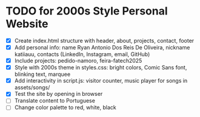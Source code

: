 # TODO for 2000s Style Personal Website

- [x] Create index.html structure with header, about, projects, contact, footer
- [x] Add personal info: name Ryan Antonio Dos Reis De Oliveira, nickname katiiauu, contacts (LinkedIn, Instagram, email, GitHub)
- [x] Include projects: pedido-namoro, feira-fatech2025
- [x] Style with 2000s theme in styles.css: bright colors, Comic Sans font, blinking text, marquee
- [x] Add interactivity in script.js: visitor counter, music player for songs in assets/songs/
- [x] Test the site by opening in browser
- [ ] Translate content to Portuguese
- [ ] Change color palette to red, white, black
